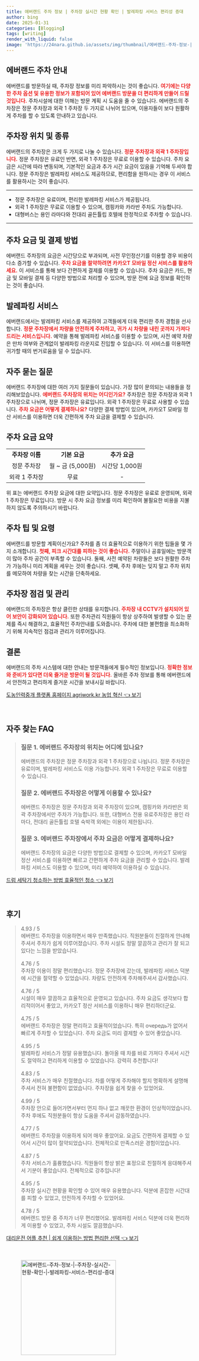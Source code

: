 ```yaml
---
title: 에버랜드 주차 정보 | 주차장 실시간 현황 확인 | 발레파킹 서비스 편리성 증대
author: bing
date: 2025-01-31
categories: [Blogging]
tags: [writing]
render_with_liquid: false
image: 'https://24nara.github.io/assets/img/thumbnail/에버랜드-주차-정보-|-주차장-실시간-현황-확인-|-발레파킹-서비스-편리성-증대.webp'
---
```



<h2 id='에버랜드 주차 안내'>에버랜드 주차 안내</h2>

<p>에버랜드를 방문하실 때, 주차장 정보를 미리 파악하시는 것이 좋습니다. <b><span style="color: #ee2323;">여기에는 다양한 주차 옵션 및 유용한 정보가 포함되어 있어 에버랜드 방문을 더 편리하게 만들어 드릴 것입니다.</span></b> 주차시설에 대한 이해는 방문 계획 시 도움을 줄 수 있습니다. 에버랜드의 주차장은 정문 주차장과 외곽 1 주차장 두 가지로 나뉘어 있으며, 이용자들이 보다 원활하게 주차를 할 수 있도록 안내하고 있습니다.</p>

<h2 id='주차장 위치 및 종류'>주차장 위치 및 종류</h2>

<p>에버랜드의 주차장은 크게 두 가지로 나눌 수 있습니다. <b><span style="color: #ee2323;">정문 주차장과 외곽 1 주차장입니다.</span></b> 정문 주차장은 유료인 반면, 외곽 1 주차장은 무료로 이용할 수 있습니다. 주차 요금은 시간에 따라 변동되며, 기본적인 요금과 추가 시간 요금이 있음을 기억해 두셔야 합니다. 정문 주차장은 발레파킹 서비스도 제공하므로, 편리함을 원하시는 경우 이 서비스를 활용하시는 것이 좋습니다.</p>

<hr />

<ul>
    <li>정문 주차장은 유료이며, 편리한 발레파킹 서비스가 제공됩니다.</li>
    <li>외곽 1 주차장은 무료로 이용할 수 있으며, 캠핑카와 카라반 주차도 가능합니다.</li>
    <li>대형버스는 용인 라마다와 전대리 골든튤립 호텔에 한정적으로 주차할 수 있습니다.</li>
</ul>

<hr />

<h2 id='주차 요금 및 결제 방법'>주차 요금 및 결제 방법</h2>

<p>에버랜드 주차장의 요금은 시간당으로 부과되며, 사전 무인정산기를 이용할 경우 비용이 다소 증가할 수 있습니다. <b><span style="color: #ee2323;">주차 요금을 절약하려면 카카오T 모바일 정산 서비스를 활용하세요.</span></b> 이 서비스를 통해 보다 간편하게 결제를 이용할 수 있습니다. 주차 요금은 카드, 현금 및 모바일 결제 등 다양한 방법으로 처리할 수 있으며, 방문 전에 요금 정보를 확인하는 것이 좋습니다.</p>

<h2 id='발레파킹 서비스'>발레파킹 서비스</h2>

<p>에버랜드에서는 발레파킹 서비스를 제공하여 고객들에게 더욱 편리한 주차 경험을 선사합니다. <b><span style="color: #ee2323;">정문 주차장에서 차량을 안전하게 주차하고, 귀가 시 차량을 내린 곳까지 가져다 드리는 서비스입니다.</span></b> 예약을 통해 발레파킹 서비스를 이용할 수 있으며, 사전 예약 차량은 만차 여부와 관계없이 발레파킹 라운지로 진입할 수 있습니다. 이 서비스를 이용하면 귀가할 때의 번거로움을 덜 수 있습니다.</p>

<h2 id='자주 묻는 질문'>자주 묻는 질문</h2>

<p>에버랜드 주차장에 대한 여러 가지 질문들이 있습니다. 가장 많이 문의되는 내용들을 정리해보았습니다. <b><span style="color: #ee2323;">에버랜드 주차장의 위치는 어디인가요?</span></b> 주차장은 정문 주차장과 외곽 1 주차장으로 나뉘며, 정문 주차장은 유료입니다. 외곽 1 주차장은 무료로 사용할 수 있습니다. <b><span style="color: #ee2323;">주차 요금은 어떻게 결제하나요?</span></b> 다양한 결제 방법이 있으며, 카카오T 모바일 정산 서비스를 이용하면 더욱 간편하게 주차 요금을 결제할 수 있습니다.</p>

<h2 id='주차 요금 요약'>주차 요금 요약</h2>

<table>
    <tr>
        <td style="text-align: center; height: 17px;"><b>주차장 이름</b></td>
        <td style="text-align: center; height: 17px;"><b>기본 요금</b></td>
        <td style="text-align: center; height: 17px;"><b>추가 요금</b></td>
    </tr>
    <tr>
        <td style="text-align: center; height: 17px;">정문 주차장</td>
        <td style="text-align: center; height: 17px;">월 ~ 금 (5,000원)</td>
        <td style="text-align: center; height: 17px;">시간당 1,000원</td>
    </tr>
    <tr>
        <td style="text-align: center; height: 17px;">외곽 1 주차장</td>
        <td style="text-align: center; height: 17px;">무료</td>
        <td style="text-align: center; height: 17px;">-</td>
    </tr>
</table>

<p>위 표는 에버랜드 주차장 요금에 대한 요약입니다. 정문 주차장은 유료로 운영되며, 외곽 1 주차장은 무료입니다. 방문 시 주차 요금 정보를 미리 확인하여 불필요한 비용을 지불하지 않도록 주의하시기 바랍니다.</p>

<h2 id='주차 팁 및 요령'>주차 팁 및 요령</h2>

<p>에버랜드를 방문할 계획이신가요? 주차를 좀 더 효율적으로 이용하기 위한 팁들을 몇 가지 소개합니다. <b><span style="color: #ee2323;">첫째, 피크 시간대를 피하는 것이 좋습니다.</span></b> 주말이나 공휴일에는 방문객이 많아 주차 공간이 부족할 수 있습니다. 둘째, 사전 예약된 차량들은 보다 원활한 주차가 가능하니 미리 계획을 세우는 것이 좋습니다. 셋째, 주차 후에는 잊지 말고 주차 위치를 메모하여 차량을 찾는 시간을 단축하세요.</p>

<h2 id='주차장 점검 및 관리'>주차장 점검 및 관리</h2>

<p>에버랜드의 주차장은 항상 클린한 상태를 유지합니다. <b><span style="color: #ee2323;">주차장 내 CCTV가 설치되어 있어 보안이 강화되어 있습니다.</span></b> 또한 주차관리 직원들이 항상 상주하여 발생할 수 있는 문제를 즉시 해결하고, 효율적인 주차안내를 도와줍니다. 주차에 대한 불편함을 최소화하기 위해 지속적인 점검과 관리가 이루어집니다.</p>

<h2 id='결론'>결론</h2>

<p>에버랜드의 주차 시스템에 대한 안내는 방문객들에게 필수적인 정보입니다. <b><span style="color: #ee2323;">정확한 정보와 준비가 있다면 더욱 즐거운 방문이 될 것입니다.</span></b> 올바른 주차 정보를 통해 에버랜드에서 안전하고 편리하게 즐거운 시간을 보내시길 바랍니다.</p>


<p><a class="click-button" title="도농인력중개 플랫폼 홈페이지 agriwork.kr 농업 혁신" href="https://24nara.github.io/posts/%EB%8F%84%EB%86%8D%EC%9D%B8%EB%A0%A5%EC%A4%91%EA%B0%9C-%ED%94%8C%EB%9E%AB%ED%8F%BC-%ED%99%88%ED%8E%98%EC%9D%B4%EC%A7%80-agriwork.kr-%EB%86%8D%EC%97%85-%ED%98%81%EC%8B%A0/" rel="dofollow">도농인력중개 플랫폼 홈페이지 agriwork.kr 농업 혁신 👈 보기</a></p><br>
<h2 id='자주_찾는_FAQ'>자주 찾는 FAQ</h2>
<div itemscope="" itemtype="https://schema.org/FAQPage"> 
<blockquote> 
<div itemscope="" itemprop="mainEntity" itemtype="https://schema.org/Question"> 
<h3 itemprop="name">질문 1. 에버랜드 주차장의 위치는 어디에 있나요?</h3> 
<div itemscope="" itemprop="acceptedAnswer" itemtype="https://schema.org/Answer"> 
<span itemprop="text"> 
<p>에버랜드의 주차장은 정문 주차장과 외곽 1 주차장으로 나뉩니다. 정문 주차장은 유료이며, 발레파킹 서비스도 이용 가능합니다. 외곽 1 주차장은 무료로 이용할 수 있습니다.</p> 
</span> 
</div> 
</div> 

<div itemscope="" itemprop="mainEntity" itemtype="https://schema.org/Question"> 
<h3 itemprop="name">질문 2. 에버랜드 주차장은 어떻게 이용할 수 있나요?</h3> 
<div itemscope="" itemprop="acceptedAnswer" itemtype="https://schema.org/Answer"> 
<span itemprop="text"> 
<p>에버랜드 주차장은 정문 주차장과 외곽 주차장이 있으며, 캠핑카와 카라반은 외곽 주차장에서만 주차가 가능합니다. 또한, 대형버스 전용 유료주차장은 용인 라마다, 전대리 골든튤립 호텔 숙박객 외에는 이용이 제한됩니다.</p> 
</span> 
</div> 
</div> 

<div itemscope="" itemprop="mainEntity" itemtype="https://schema.org/Question"> 
<h3 itemprop="name">질문 3. 에버랜드 주차장에서 주차 요금은 어떻게 결제하나요?</h3> 
<div itemscope="" itemprop="acceptedAnswer" itemtype="https://schema.org/Answer"> 
<span itemprop="text"> 
<p>에버랜드 주차장의 요금은 다양한 방법으로 결제할 수 있으며, 카카오T 모바일 정산 서비스를 이용하면 빠르고 간편하게 주차 요금을 관리할 수 있습니다. 발레파킹 서비스도 이용할 수 있으며, 미리 예약하여 이용하실 수 있습니다.</p> 
</span> 
</div> 
</div> 
</blockquote> 
</div>
<p><a class="click-button" title="드럼 세탁기 청소하는 방법 효율적인 청소" href="https://24nara.github.io/posts/%EB%93%9C%EB%9F%BC-%EC%84%B8%ED%83%81%EA%B8%B0-%EC%B2%AD%EC%86%8C%ED%95%98%EB%8A%94-%EB%B0%A9%EB%B2%95-%ED%9A%A8%EC%9C%A8%EC%A0%81%EC%9D%B8-%EC%B2%AD%EC%86%8C/" rel="dofollow">드럼 세탁기 청소하는 방법 효율적인 청소 👈 보기</a></p><br>
<h2 id='후기'>후기</h2>
<div itemscope itemtype="https://schema.org/Product">
  <blockquote>
  <div itemprop="review" itemscope itemtype="https://schema.org/Review">
      <div itemprop="reviewRating" itemscope itemtype="https://schema.org/Rating"> <span itemprop="ratingValue">4.93</span> / <span itemprop="bestRating">5</span> </div>
      <span itemprop="reviewBody">에버랜드 주차장을 이용하면서 매우 만족했습니다. 직원분들이 친절하게 안내해주셔서 주차가 쉽게 이루어졌습니다. 주차 시설도 정말 깔끔하고 관리가 잘 되고 있다는 느낌을 받았습니다.</span>
  </div>
  <br>
  <div itemprop="review" itemscope itemtype="https://schema.org/Review">
      <div itemprop="reviewRating" itemscope itemtype="https://schema.org/Rating"> <span itemprop="ratingValue">4.76</span> / <span itemprop="bestRating">5</span> </div>
      <span itemprop="reviewBody">주차장 이용이 정말 편리했습니다. 정문 주차장에 갔는데, 발레파킹 서비스 덕분에 시간을 절약할 수 있었습니다. 차량도 안전하게 주차해주셔서 감사했습니다.</span>
  </div>
  <br>
  <div itemprop="review" itemscope itemtype="https://schema.org/Review">
      <div itemprop="reviewRating" itemscope itemtype="https://schema.org/Rating"> <span itemprop="ratingValue">4.76</span> / <span itemprop="bestRating">5</span> </div>
      <span itemprop="reviewBody">시설이 매우 깔끔하고 효율적으로 운영되고 있습니다. 주차 요금도 생각보다 합리적이어서 좋았고, 카카오T 정산 서비스를 이용하니 매우 편리하더군요.</span>
  </div>
  <br>
  <div itemprop="review" itemscope itemtype="https://schema.org/Review">
      <div itemprop="reviewRating" itemscope itemtype="https://schema.org/Rating"> <span itemprop="ratingValue">4.75</span> / <span itemprop="bestRating">5</span> </div>
      <span itemprop="reviewBody">에버랜드 주차장은 정말 편리하고 효율적이었습니다. 특히 очередь가 없어서 빠르게 주차할 수 있었습니다. 주차 요금도 미리 결제할 수 있어 좋았습니다.</span>
  </div>
  <br>
  <div itemprop="review" itemscope itemtype="https://schema.org/Review">
      <div itemprop="reviewRating" itemscope itemtype="https://schema.org/Rating"> <span itemprop="ratingValue">4.95</span> / <span itemprop="bestRating">5</span> </div>
      <span itemprop="reviewBody">발레파킹 서비스가 정말 유용했습니다. 돌아올 때 차를 바로 가져다 주셔서 시간도 절약하고 편리하게 이용할 수 있었습니다. 강력히 추천합니다!</span>
  </div>
  <br>
  <div itemprop="review" itemscope itemtype="https://schema.org/Review">
      <div itemprop="reviewRating" itemscope itemtype="https://schema.org/Rating"> <span itemprop="ratingValue">4.83</span> / <span itemprop="bestRating">5</span> </div>
      <span itemprop="reviewBody">주차 서비스가 매우 친절했습니다. 차를 어떻게 주차해야 할지 명확하게 설명해 주셔서 전혀 불편함이 없었습니다. 주차장을 쉽게 찾을 수 있었어요.</span>
  </div>
  <br>
  <div itemprop="review" itemscope itemtype="https://schema.org/Review">
      <div itemprop="reviewRating" itemscope itemtype="https://schema.org/Rating"> <span itemprop="ratingValue">4.99</span> / <span itemprop="bestRating">5</span> </div>
      <span itemprop="reviewBody">주차장 안으로 들어가면서부터 먼지 하나 없고 깨끗한 환경이 인상적이었습니다. 주차 후에도 직원분들이 항상 도움을 주셔서 감동하였습니다.</span>
  </div>
  <br>
  <div itemprop="review" itemscope itemtype="https://schema.org/Review">
      <div itemprop="reviewRating" itemscope itemtype="https://schema.org/Rating"> <span itemprop="ratingValue">4.77</span> / <span itemprop="bestRating">5</span> </div>
      <span itemprop="reviewBody">에버랜드 주차장을 이용하게 되어 매우 좋았어요. 요금도 간편하게 결제할 수 있어서 시간이 많이 절약되었습니다. 전체적으로 만족스러운 경험이었습니다.</span>
  </div>
  <br>
  <div itemprop="review" itemscope itemtype="https://schema.org/Review">
      <div itemprop="reviewRating" itemscope itemtype="https://schema.org/Rating"> <span itemprop="ratingValue">4.87</span> / <span itemprop="bestRating">5</span> </div>
      <span itemprop="reviewBody">주차 서비스가 훌륭했습니다. 직원들이 항상 밝은 표정으로 친절하게 응대해주셔서 기분이 좋았습니다. 전체적으로 강추입니다!</span>
  </div>
  <br>
  <div itemprop="review" itemscope itemtype="https://schema.org/Review">
      <div itemprop="reviewRating" itemscope itemtype="https://schema.org/Rating"> <span itemprop="ratingValue">4.95</span> / <span itemprop="bestRating">5</span> </div>
      <span itemprop="reviewBody">주차장 실시간 현황을 확인할 수 있어 매우 유용했습니다. 덕분에 혼잡한 시간대를 피할 수 있었고, 안전하게 주차할 수 있었어요.</span>
  </div>
  <br>
  <div itemprop="review" itemscope itemtype="https://schema.org/Review">
      <div itemprop="reviewRating" itemscope itemtype="https://schema.org/Rating"> <span itemprop="ratingValue">4.78</span> / <span itemprop="bestRating">5</span> </div>
      <span itemprop="reviewBody">에버랜드 방문 중 주차가 너무 편리했어요. 발레파킹 서비스 덕분에 더욱 편리하게 이용할 수 있었고, 주차 시설도 깔끔했습니다.</span>
  </div>
  </blockquote>
</div>
<p><a class="click-button" title="대리운전 어플 추천 | 쉽게 이용하는 방법 편리한 선택" href="https://24nara.github.io/posts/%EB%8C%80%EB%A6%AC%EC%9A%B4%EC%A0%84-%EC%96%B4%ED%94%8C-%EC%B6%94%EC%B2%9C-%EC%89%BD%EA%B2%8C-%EC%9D%B4%EC%9A%A9%ED%95%98%EB%8A%94-%EB%B0%A9%EB%B2%95-%ED%8E%B8%EB%A6%AC%ED%95%9C-%EC%84%A0%ED%83%9D/" rel="dofollow">대리운전 어플 추천 | 쉽게 이용하는 방법 편리한 선택 👈 보기</a></p><br>
<figure class="image"><img src="https://24nara.github.io/assets/img/thumbnail/에버랜드-주차-정보-|-주차장-실시간-현황-확인-|-발레파킹-서비스-편리성-증대.webp" alt="에버랜드-주차-정보-|-주차장-실시간-현황-확인-|-발레파킹-서비스-편리성-증대" width="256" height="256"></figure>
